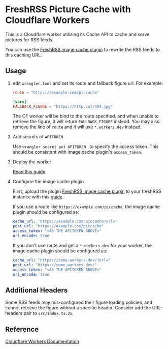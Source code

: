 # FreshRSS Picture Cache with Cloudflare Workers

This is a Cloudflare worker utilizing its Cache API to cache and serve pictures for RSS feeds.

You can use the [FreshRSS image cache plugin](https://github.com/Victrid/freshrss-image-cache-plugin) to rewrite the RSS feeds to this caching URL.

## Usage

1. edit `wrangler.toml` and set its route and fallback figure url. For example:

   ```toml
   route = "https://example.com/piccache"
   
   [vars]
   FALLBACK_FIGURE = "https://http.cat/404.jpg"
   ```

   The CF worker will be bind to the route specified, and when unable to retrieve the figure, it will return `FALLBACK_FIGURE` instead. You may also remove the line of `route` and it will use `*.workers.dev` instead.

2. Add secrets of `APITOKEN`

   Use `wrangler secret put APITOKEN ` to specify the access token. This should be consistent with image cache plugin's `access_token`.

3. Deploy the worker

   [Read this guide](https://developers.cloudflare.com/workers/get-started/guide).

4. Configure the image cache plugin

   First, upload the plugin [FreshRSS image cache plugin](https://github.com/Victrid/freshrss-image-cache-plugin) to your freshRSS instance with this [guide](https://github.com/FreshRSS/Extensions).

   If you use a route like `https://example.com/piccache`, the image cache plugin should be configured as:

   ```yaml
   cache_url: "https://example.com/piccache?url="
   post_url: "https://example.com/piccache"
   access_token: "<AS THE APITOKEN ABOVE>"
   url_encode: true
   ```

   If you don't use route and get a `*.workers.dev` for your worker, the image cache plugin should be configured as:

   ```yaml
   cache_url: "https://some.workers.dev/?url="
   post_url: "https://some.workers.dev/"
   access_token: "<AS THE APITOKEN ABOVE>"
   url_encode: true
   ```

## Additional Headers

Some RSS feeds may mis-configured their figure loading policies, and cannot retrieve the figure without a specific header. Consider add the URL-headers pair to `src/index.ts:25`. 

## Reference

[Cloudflare Workers Documentation](https://developers.cloudflare.com/workers/)
